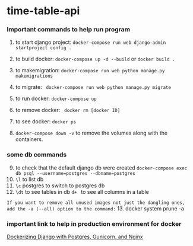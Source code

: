 # time-table-api

### Important commands to help run program
1. to start django project: `docker-compose run web django-admin startproject config .`

2. to build docker: `docker-compose up -d --build` or `docker build .`
3. to makemigration: `docker-compose run web python manage.py makemigrations`
4. to migrate: ` docker-compose run web python manage.py migrate`
5. to run docker: `docker-compose up`
6. to remove docker: ` docker rm [docker ID]`
7. to see docker: `docker ps`
8. `docker-compose down -v` to remove the volumes along with the containers.

### some db commands
9. to check that the default django db were created `docker-compose exec db psql --username=postgres --dbname=postgres`
10. ` \l ` to list db
11. ` \c ` postgres to switch to postgres db
12. ` \dt ` to see tables in db
    `d+ ` to see all columns in a table

`If you want to remove all unused images not just the dangling ones, add the -a (--all) option to the command:`
13. docker system prune -a


### important link to help in production environment for docker

[Dockerizing Django with Postgres, Gunicorn, and Nginx](https://testdriven.io/blog/dockerizing-django-with-postgres-gunicorn-and-nginx/)